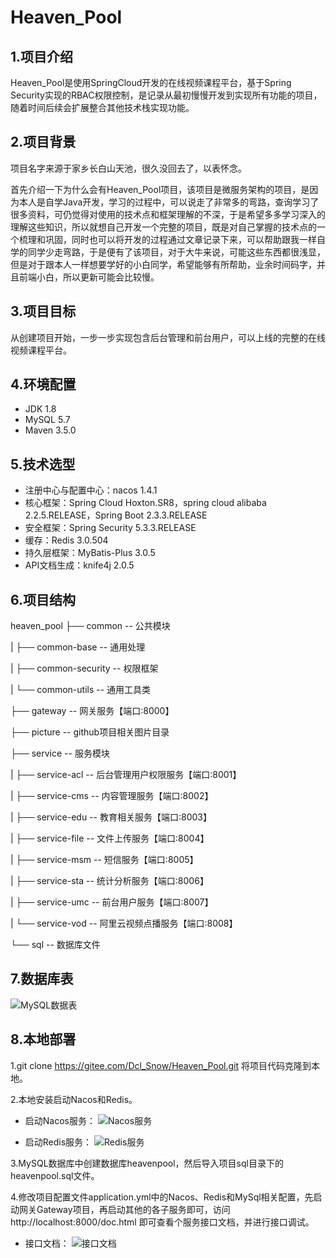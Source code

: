 # Heaven_Pool
## 1.项目介绍

Heaven_Pool是使用SpringCloud开发的在线视频课程平台，基于Spring Security实现的RBAC权限控制，是记录从最初慢慢开发到实现所有功能的项目，随着时间后续会扩展整合其他技术栈实现功能。

## 2.项目背景

项目名字来源于家乡长白山天池，很久没回去了，以表怀念。

首先介绍一下为什么会有Heaven_Pool项目，该项目是微服务架构的项目，是因为本人是自学Java开发，学习的过程中，可以说走了非常多的弯路，查询学习了很多资料，可仍觉得对使用的技术点和框架理解的不深，于是希望多多学习深入的理解这些知识，所以就想自己开发一个完整的项目，既是对自己掌握的技术点的一个梳理和巩固，同时也可以将开发的过程通过文章记录下来，可以帮助跟我一样自学的同学少走弯路，于是便有了该项目，对于大牛来说，可能这些东西都很浅显，但是对于跟本人一样想要学好的小白同学，希望能够有所帮助，业余时间码字，并且前端小白，所以更新可能会比较慢。

## 3.项目目标

从创建项目开始，一步一步实现包含后台管理和前台用户，可以上线的完整的在线视频课程平台。

## 4.环境配置

- JDK 1.8
- MySQL 5.7
- Maven 3.5.0

## 5.技术选型

- 注册中心与配置中心：nacos 1.4.1
- 核心框架：Spring Cloud Hoxton.SR8，spring cloud alibaba 2.2.5.RELEASE，Spring Boot 2.3.3.RELEASE
- 安全框架：Spring Security 5.3.3.RELEASE
- 缓存：Redis 3.0.504
- 持久层框架：MyBatis-Plus 3.0.5
- API文档生成：knife4j 2.0.5
## 6.项目结构

heaven_pool
├── common -- 公共模块

|    ├── common-base -- 通用处理

|    ├── common-security -- 权限框架

|    └── common-utils -- 通用工具类

├── gateway -- 网关服务【端口:8000】

├── picture -- github项目相关图片目录

├── service -- 服务模块

|    ├── service-acl -- 后台管理用户权限服务【端口:8001】

|    ├── service-cms -- 内容管理服务【端口:8002】

|    ├── service-edu -- 教育相关服务【端口:8003】

|    ├── service-file -- 文件上传服务【端口:8004】

|    ├── service-msm -- 短信服务【端口:8005】

|    ├── service-sta -- 统计分析服务【端口:8006】

|    ├── service-umc -- 前台用户服务【端口:8007】

|    └── service-vod -- 阿里云视频点播服务【端口:8008】

└── sql -- 数据库文件

## 7.数据库表

![MySQL数据表](https://gitee.com/Dcl_Snow/Heaven_Pool/raw/master/picture/heavenpool%E6%95%B0%E6%8D%AE%E5%BA%93.png)

## 8.本地部署

1.git clone https://gitee.com/Dcl_Snow/Heaven_Pool.git 将项目代码克隆到本地。

2.本地安装启动Nacos和Redis。

- 启动Nacos服务：
![Nacos服务](https://gitee.com/Dcl_Snow/Heaven_Pool/raw/master/picture/%E6%B3%A8%E5%86%8C%E4%B8%AD%E5%BF%83.png)

- 启动Redis服务：
![Redis服务](https://gitee.com/Dcl_Snow/Heaven_Pool/raw/master/picture/Redis.png)

3.MySQL数据库中创建数据库heavenpool，然后导入项目sql目录下的heavenpool.sql文件。

4.修改项目配置文件application.yml中的Nacos、Redis和MySql相关配置，先启动网关Gateway项目，再启动其他的各子服务即可，访问http://localhost:8000/doc.html 即可查看个服务接口文档，并进行接口调试。

- 接口文档：
![接口文档](https://gitee.com/Dcl_Snow/Heaven_Pool/raw/master/picture/%E6%8E%A5%E5%8F%A3%E6%96%87%E6%A1%A3.png)
